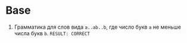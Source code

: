 # Base

1. Грамматика для слов вида `a..ab..b`, где число букв `a` не меньше числа букв `b`. `RESULT: CORRECT`